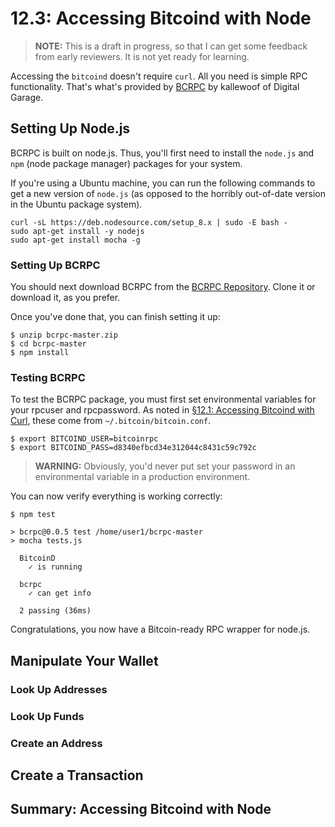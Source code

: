 # 12.3: Accessing Bitcoind with Node

> **NOTE:** This is a draft in progress, so that I can get some feedback from early reviewers. It is not yet ready for learning.

Accessing the `bitcoind` doesn't require `curl`. All you need is simple RPC functionality. That's what's provided by [BCRPC](https://github.com/dgarage/bcrpc) by kallewoof of Digital Garage.

## Setting Up Node.js

BCRPC is built on node.js. Thus, you'll first need to install the `node.js` and `npm` (node package manager) packages for your system. 

If you're using a Ubuntu machine, you can run the following commands to get a new version of `node.js` (as opposed to the horribly out-of-date version in the Ubuntu package system).
```
curl -sL https://deb.nodesource.com/setup_8.x | sudo -E bash -
sudo apt-get install -y nodejs
sudo apt-get install mocha -g
```
### Setting Up BCRPC

You should next download BCRPC from the [BCRPC Repository](https://github.com/dgarage/bcrpc). Clone it or download it, as you prefer.

Once you've done that, you can finish setting it up:
```
$ unzip bcrpc-master.zip
$ cd bcrpc-master
$ npm install
```

### Testing BCRPC

To test the BCRPC package, you must first set environmental variables for your rpcuser and rpcpassword. As noted in [§12.1: Accessing Bitcoind with Curl](12_1_Accessing_Bitcoind_with_Curl.md), these come from `~/.bitcoin/bitcoin.conf`.
```
$ export BITCOIND_USER=bitcoinrpc
$ export BITCOIND_PASS=d8340efbcd34e312044c8431c59c792c
```
> **WARNING:** Obviously, you'd never put set your password in an environmental variable in a production environment.

You can now verify everything is working correctly:
```
$ npm test

> bcrpc@0.0.5 test /home/user1/bcrpc-master
> mocha tests.js

  BitcoinD
    ✓ is running

  bcrpc
    ✓ can get info

  2 passing (36ms)
```
Congratulations, you now have a Bitcoin-ready RPC wrapper for node.js.

## Manipulate Your Wallet

### Look Up Addresses

### Look Up Funds

### Create an Address

## Create a Transaction
 
## Summary: Accessing Bitcoind with Node
